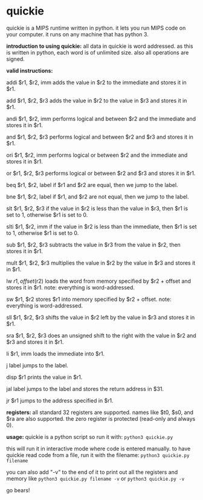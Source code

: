quickie
=======

quickie is a MIPS runtime written in python. it lets you run MIPS code on your computer. it runs on any machine that has python 3.

<b>introduction to using quickie:</b>
all data in quickie is word addressed. as this is written in python, each word is of unlimited size. also all operations are signed.

<b>valid instructions:</b>

addi	$r1, $r2, imm
adds the value in $r2 to the immediate and stores it in $r1.

add	$r1, $r2, $r3
adds the value in $r2 to the value in $r3 and stores it in $r1.

andi	$r1, $r2, imm
performs logical and between $r2 and the immediate and stores it in $r1.

and	$r1, $r2, $r3
performs logical and between $r2 and $r3 and stores it in $r1.

ori	$r1, $r2, imm
performs logical or between $r2 and the immediate and stores it in $r1.

or	$r1, $r2, $r3
performs logical or between $r2 and $r3 and stores it in $r1.

beq	$r1, $r2, label
if $r1 and $r2 are equal, then we jump to the label.

bne	$r1, $r2, label
if $r1, and $r2 are not equal, then we jump to the label.

slt	$r1, $r2, $r3
if the value in $r2 is less than the value in $r3, then $r1 is set to 1, otherwise $r1 is set to 0.

slti	$r1, $r2, imm
if the value in $r2 is less than the immediate, then $r1 is set to 1, otherwise $r1 is set to 0.

sub	$r1, $r2, $r3
subtracts the value in $r3 from the value in $r2, then stores it in $r1.

mult	$r1, $r2, $r3
multiplies the value in $r2 by the value in $r3 and stores it in $r1.

lw	$r1, offset($r2)
loads the word from memory specified by $r2 + offset and stores it in $r1. note: everything is word-addressed.

sw	$r1, $r2
stores $r1 into memory specified by $r2 + offset. note: everything is word-addressed.

sll	$r1, $r2, $r3
shifts the value in $r2 left by the value in $r3 and stores it in $r1.

sra	$r1, $r2, $r3
does an unsigned shift to the right with the value in $r2 and $r3 and stores it in $r1.

li	$r1, imm
loads the immediate into $r1.

j	label
jumps to the label.

disp	$r1
prints the value in $r1.

jal	label
jumps to the label and stores the return address in $31.

jr	$r1
jumps to the address specified in $r1.

<b>registers: </b>
all standard 32 registers are supported. names like $t0, $s0, and $ra are also supported. the zero register is protected (read-only and always 0).

<b>usage: </b>
quickie is a python script so run it with:
<code>python3 quickie.py</code>

this will run it in interactive mode where code is entered manually. to have quickie read code from a file, run it with the filename:
<code>python3 quickie.py filename</code>

you can also add "-v" to the end of it to print out all the registers and memory like
<code>python3 quickie.py filename -v</code>
or 
<code>python3 quickie.py -v</code>

</b>go bears!</b>
